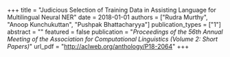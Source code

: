 +++
title = "Judicious Selection of Training Data in Assisting Language for Multilingual Neural NER"
date = 2018-01-01
authors = ["Rudra Murthy", "Anoop Kunchukuttan", "Pushpak Bhattacharyya"]
publication_types = ["1"]
abstract = ""
featured = false
publication = "*Proceedings of the 56th Annual Meeting of the Association for Computational Linguistics (Volume 2: Short Papers)*"
url_pdf = "http://aclweb.org/anthology/P18-2064"
+++

